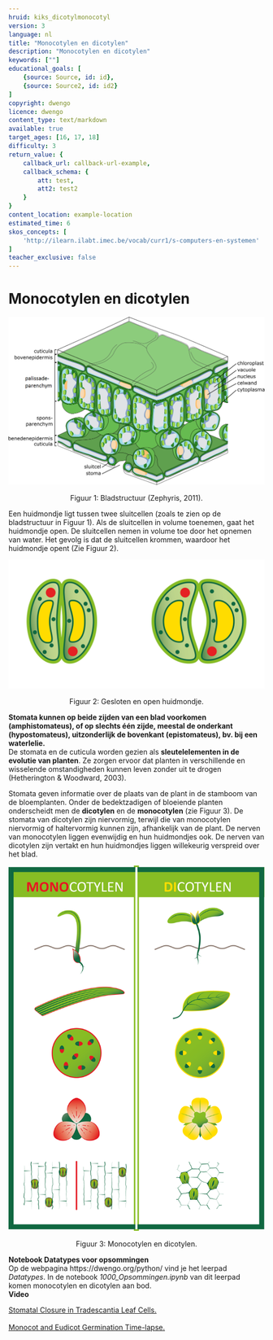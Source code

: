 ```yaml
---
hruid: kiks_dicotylmonocotyl
version: 3
language: nl
title: "Monocotylen en dicotylen"
description: "Monocotylen en dicotylen"
keywords: [""]
educational_goals: [
    {source: Source, id: id}, 
    {source: Source2, id: id2}
]
copyright: dwengo
licence: dwengo
content_type: text/markdown
available: true
target_ages: [16, 17, 18]
difficulty: 3
return_value: {
    callback_url: callback-url-example,
    callback_schema: {
        att: test,
        att2: test2
    }
}
content_location: example-location
estimated_time: 6
skos_concepts: [
    'http://ilearn.ilabt.imec.be/vocab/curr1/s-computers-en-systemen'
]
teacher_exclusive: false
---
```

# Monocotylen en dicotylen 

![](embed/bladstructuur.png "Bladstructuur")
<figure>
    <figcaption align = "center">Figuur 1: Bladstructuur (Zephyris, 2011).</figcaption>
</figure>

Een huidmondje ligt tussen twee sluitcellen (zoals te zien op de bladstructuur in Figuur 1). Als de sluitcellen in volume toenemen, gaat het huidmondje open. De sluitcellen nemen in volume toe door het opnemen van water. Het gevolg is dat de sluitcellen krommen, waardoor het huidmondje opent (Zie Figuur 2).

![](embed/stomata.png "Stomata")
<figure>
    <figcaption align = "center">Figuur 2: Gesloten en open huidmondje.</figcaption>
</figure>

**Stomata kunnen op beide zijden van een blad voorkomen (amphistomateus), of op slechts één zijde, meestal de onderkant (hypostomateus), uitzonderlijk de bovenkant (epistomateus), bv. bij een waterlelie.**<br>
De stomata en de cuticula worden gezien als **sleutelelementen in de evolutie van planten**. Ze zorgen ervoor dat planten in verschillende en wisselende omstandigheden kunnen leven zonder uit te drogen (Hetherington & Woodward, 2003). 

Stomata geven informatie over de plaats van de plant in de stamboom van de bloemplanten. Onder de bedektzadigen of bloeiende planten onderscheidt men de **dicotylen** en de **monocotylen** (zie Figuur 3). De stomata van dicotylen zijn niervormig, terwijl die van monocotylen niervormig of haltervormig kunnen zijn, afhankelijk van de plant. De nerven van monocotylen liggen evenwijdig en hun huidmondjes ook. De nerven van dicotylen zijn vertakt en hun huidmondjes liggen willekeurig verspreid over het blad.

![](embed/cotylen.png "Monocotyl en dicotyl")
<figure>
    <figcaption align = "center">Figuur 3: Monocotylen en dicotylen.</figcaption>
</figure>

<div class="alert alert-box alert-success">
    <strong>Notebook Datatypes voor opsommingen</strong><br>
    Op de webpagina https://dwengo.org/python/ vind je het leerpad <em>Datatypes</em>. In de notebook <em>1000_Opsommingen.ipynb</em> van dit leerpad komen monocotylen en dicotylen aan bod.
</div> 

<div class="alert alert-box alert-success">
<strong>Video</strong><br>

[Stomatal Closure in Tradescantia Leaf Cells.](https://youtu.be/AwyrqfNTuxQ "davcjal, 2015")<br><br>
[Monocot and Eudicot Germination Time-lapse.](https://youtu.be/WbG5zu2Vw0I "Sci- Inspi, 2018")
</div>
